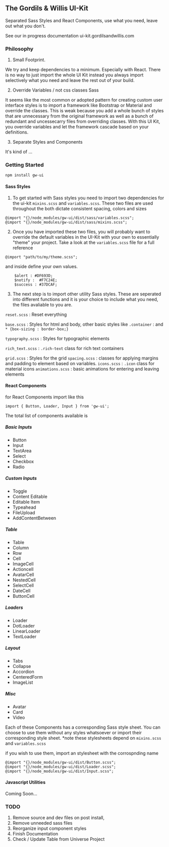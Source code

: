 
## The Gordils & Willis UI-Kit

Separated Sass Styles and React Components, use what you need, leave out what you don't.

See our in progress documentation  ui-kit.gordilsandwillis.com

### Philosophy

1. Small Footprint.

We try and keep dependencies to a minimum. Especially with React. There is no way to just import the whole UI Kit instead you always import selectively what you need and leave the rest out of your build.

2. Override Variables / not css classes Sass

It seems like the most common or adopted pattern for creating custom user interface styles is to import a framework like Bootstrap or Material and override the classes. This is weak because you add a whole bunch of styles that are unnecessary from the original framework as well as a bunch of redundant and uncessecarry files from overriding classes. With this UI Kit, you override variables and let the framework cascade based on your definitions.

3. Separate Styles and Components

It's kind of ...

### Getting Started

```
npm install gw-ui
```

#### Sass Styles

1. To get started with Sass styles you need to import two dependencies for the ui-kit `mixins.scss` and `variables.scss`. These two files are used throughout the both dictate consistent spacing, colors and sizes

```
@import "{}/node_modules/gw-ui/dist/sass/variables.scss";
@import "{}/node_modules/gw-ui/dist/sass/mixins.scss";
```

2. Once you have imported these two files, you will probably want to override the default variables in the UI-Kit with your own to essentially "theme" your project. Take a look at the `variables.scss` file for a full reference


```
@import "path/to/my/theme.scss";
```

and inside define your own values.

```
	$alert : #DF693D;
	$notify :  #F7C24E;
	$success : #37DCAF;
```

3. The next step is to import other utility Sass styles. These are seperated into different functions and it is your choice to include what you need, the files avaliable to you are.


`reset.scss` : Reset everything

`base.scss` : Styles for html and body, other basic styles like `.container` : and `* {box-sizing : border-box;}`

`typography.scss` : Styles for typographic elements

`rich_text.scss` : `.rich-text` class for rich text containers

`grid.scss` : Styles for the grid
`spacing.scss` : classes for applying margins and padding to element based on variables.
`icons.scss` : `.icon` class for material icons
`animations.scss` : basic animations for entering and leaving elements

#### React Components

for React Components import like this

```
import { Button, Loader, Input } from 'gw-ui';
```

The total list of components available is

##### Basic Inputs

- Button
- Input
- TextArea
- Select
- Checkbox
- Radio

##### Custom Inputs

- Toggle
- Content Editable
- Editable Item
- Typeahead
- FileUpload
- AddContentBetween

##### Table

- Table
- Column
- Row
- Cell
- ImageCell
- Actioncell
- AvatarCell
- NestedCell
- SelectCell
- DateCell
- ButtonCell

##### Loaders

- Loader
- DotLoader
- LinearLoader
- TextLoader

##### Layout

- Tabs
- Collapse
- Accordion
- CenteredForm
- ImageList

##### Misc

- Avatar
- Card
- Video

Each of these Components has a corresponding Sass style sheet. You can choose to use them without any styles whatsoever or import their corresponding style sheet. *note these stylesheets depend on `mixins.scss` and `variables.scss`

if you wish to use them, import an stylesheet with the corrospnding name

```
@import "{}/node_modules/gw-ui/dist/Button.scss";
@import "{}/node_modules/gw-ui/dist/Loader.scss";
@import "{}/node_modules/gw-ui/dist/Input.scss";
```

#### Javascript Utilities

Coming Soon...

### TODO

1. Remove source and dev files on post install,
2. Remove unneeded sass files
3. Reorganize input component styles
3. Finish Documentation
4. Check / Update Table from Universe Project

